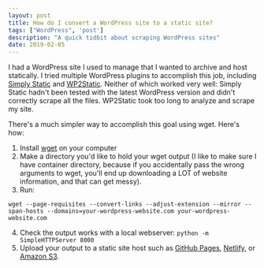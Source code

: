 ```yaml
---
layout: post
title: How do I convert a WordPress site to a static site? 
tags: ["WordPress", 'post']
description: "A quick tidbit about scraping WordPress sites"
date: 2019-02-05
---
```


I had a WordPress site I used to manage that I wanted to archive and host statically. I tried multiple WordPress plugins to accomplish this job, including [Simply Static](https://wordpress.org/plugins/simply-static/) and [WP2Static](https://wordpress.org/plugins/static-html-output-plugin/). Neither of which worked very well: Simply Static hadn't been tested with the latest WordPress version and didn't correctly scrape all the files. WP2Static took too long to analyze and scrape my site. 

There's a much simpler way to accomplish this goal using wget. Here's how:

1. Install [wget](https://www.gnu.org/software/wget/) on your computer 
2. Make a directory you'd like to hold your wget output (I like to make sure I have container directory, because if you accidentally pass the wrong arguments to wget, you'll end up downloading a LOT of website information, and that can get messy).
3. Run: 
```
wget --page-requisites --convert-links --adjust-extension --mirror --span-hosts --domains=your-wordpress-website.com your-wordpress-website.com
```

4. Check the output works with a local webserver: `python -m SimpleHTTPServer 8000` 
5. Upload your output to a static site host such as [GitHub Pages](https://pages.github.com/), [Netlify](https://www.netlify.com/), or [Amazon S3](https://aws.amazon.com/getting-started/projects/host-static-website/).